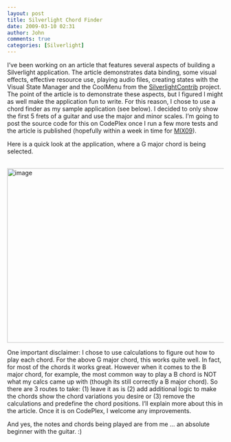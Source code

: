 ```yaml
---
layout: post
title: Silverlight Chord Finder
date: 2009-03-10 02:31
author: John
comments: true
categories: [Silverlight]
---
```

<p>I’ve been working on an article that features several aspects of building a Silverlight application. The article demonstrates data binding, some visual effects, effective resource use, playing audio files, creating states with the Visual State Manager and the CoolMenu from the <a href="http://silverlightcontrib.codeplex.com/">SilverlightContrib</a> project. The point of the article is to demonstrate these aspects, but I figured I might as well make the application fun to write. For this reason, I chose to use a chord finder as my sample application (see below). I decided to only show the first 5 frets of a guitar and use the major and minor scales. I’m going to post the source code for this on CodePlex once I run a few more tests and the article is published (hopefully within a week in time for <a href="http://2009.visitmix.com/">MIX09</a>). </p>  <p>Here is a quick look at the application, where a G major chord is being selected.</p>  <p>&#160;<a href="http://images.johnpapa.net/wp-content/uploads/files/media/image/WindowsLiveWriter/SilverlightChordFinder_21E3/image_5.png"><img style="border-bottom: 0px; border-left: 0px; display: inline; border-top: 0px; border-right: 0px" title="image" border="0" alt="image" src="http://images.johnpapa.net/wp-content/uploads/files/media/image/WindowsLiveWriter/SilverlightChordFinder_21E3/image_thumb_1.png" width="532" height="406" /></a> </p>  <p>One important disclaimer: I chose to use calculations to figure out how to play each chord. For the above G major chord, this works quite well. In fact, for most of the chords it works great. However when it comes to the B major chord, for example, the most common way to play a B chord is NOT what my calcs came up with (though its still correctly a B major chord). So there are 3 routes to take: (1) leave it as is (2) add additional logic to make the chords show the chord variations you desire or (3) remove the calculations and predefine the chord positions. I’ll explain more about this in the article. Once it is on CodePlex, I welcome any improvements.</p>  <p>And yes, the notes and chords being played are from me … an absolute beginner with the guitar. :)</p>

